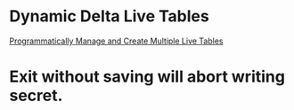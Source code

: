 # Dynamic Delta Live Tables 

[Programmatically Manage and Create Multiple Live Tables](https://docs.databricks.com/workflows/delta-live-tables/delta-live-tables-cookbook.html#programmatically-manage-and-create-multiple-live-tables)
# Exit without saving will abort writing secret.

